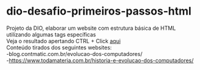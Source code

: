 # dio-desafio-primeiros-passos-html
Projeto da DIO, elaborar um website com estrutura básica de HTML utilizando algumas tags específicas
<br>
Veja o resultado apertando CTRL + Click <a href="https://matheusbloize.github.io/dio-desafio-primeiros-passos-html/" target="_blank">aqui</a>
<br>
Conteúdo tirados dos seguintes websites:
<br>
-blog.contmatic.com.br/evolucao-dos-computadores/
<br>
-https://www.todamateria.com.br/historia-e-evolucao-dos-computadores/
